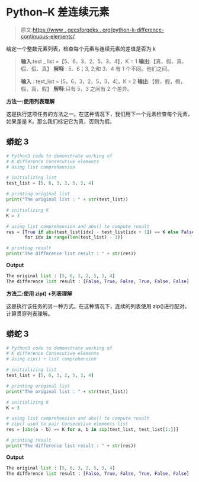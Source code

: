 # Python–K 差连续元素

> 原文:[https://www . geesforgeks . org/python-k-difference-continuous-elements/](https://www.geeksforgeeks.org/python-k-difference-consecutive-elements/)

给定一个整数元素列表，检查每个元素与连续元素的差值是否为 k

> **输入**:test _ list =【5、6、3、2、5、3、4】，K = 1
> **输出**:【真、假、真、假、假、真】
> **解释** : 5、6；3, 2;和 3、4 有 1 个不同。他们之间。
> 
> **输入** : test_list = [5，6，3，2，5，3，4]，K = 2
> **输出**:【假，假，假，假，真，假】
> **解释**:只有 5，3 之间有 2 个差异。

**方法一:使用列表理解**

这是执行这项任务的方法之一。在这种情况下，我们用下一个元素检查每个元素，如果差是 K，那么我们标记它为真，否则为假。

## 蟒蛇 3

```py
# Python3 code to demonstrate working of 
# K difference Consecutive elements
# Using list comprehension

# initializing list
test_list = [5, 6, 3, 2, 5, 3, 4]

# printing original list
print("The original list : " + str(test_list))

# initializing K 
K = 3

# using list comprehension and abs() to compute result
res = [True if abs(test_list[idx] - test_list[idx + 1]) == K else False
       for idx in range(len(test_list) - 1)]

# printing result 
print("The difference list result : " + str(res))
```

**Output**

```py
The original list : [5, 6, 3, 2, 5, 3, 4]
The difference list result : [False, True, False, True, False, False]

```

**方法二:使用 zip() +列表理解**

这是执行该任务的另一种方式。在这种情况下，连续的列表使用 zip()进行配对，计算贯穿列表理解。

## 蟒蛇 3

```py
# Python3 code to demonstrate working of 
# K difference Consecutive elements
# Using zip() + list comprehension

# initializing list
test_list = [5, 6, 3, 2, 5, 3, 4]

# printing original list
print("The original list : " + str(test_list))

# initializing K 
K = 3

# using list comprehension and abs() to compute result
# zip() used to pair Consecutive elements list
res = [abs(a - b) == K for a, b in zip(test_list, test_list[1:])]

# printing result 
print("The difference list result : " + str(res))
```

**Output**

```py
The original list : [5, 6, 3, 2, 5, 3, 4]
The difference list result : [False, True, False, True, False, False]

```